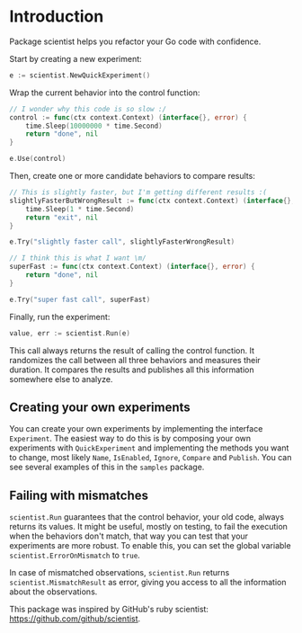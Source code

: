 # Introduction

Package scientist helps you refactor your Go code with confidence.

Start by creating a new experiment:

```go
e := scientist.NewQuickExperiment()
```

Wrap the current behavior into the control function:

```go
// I wonder why this code is so slow :/
control := func(ctx context.Context) (interface{}, error) {
	time.Sleep(10000000 * time.Second)
	return "done", nil
}

e.Use(control)
```

Then, create one or more candidate behaviors to compare results:

```go
// This is slightly faster, but I'm getting different results :(
slightlyFasterButWrongResult := func(ctx context.Context) (interface{}, error) {
	time.Sleep(1 * time.Second)
	return "exit", nil
}

e.Try("slightly faster call", slightlyFasterWrongResult)

// I think this is what I want \m/
superFast := func(ctx context.Context) (interface{}, error) {
	return "done", nil
}

e.Try("super fast call", superFast)
```

Finally, run the experiment:

```go
value, err := scientist.Run(e)
```

This call always returns the result of calling the control function.
It randomizes the call between all three behaviors and measures their duration.
It compares the results and publishes all this information somewhere else to analyze.

## Creating your own experiments

You can create your own experiments by implementing the interface `Experiment`.
The easiest way to do this is by composing your own experiments with `QuickExperiment`
and implementing the methods you want to change, most likely `Name`, `IsEnabled`, `Ignore`,
`Compare` and `Publish`. You can see several examples of this in the `samples` package.

## Failing with mismatches

`scientist.Run` guarantees that the control behavior, your old code, always returns its values.
It might be useful, mostly on testing, to fail the execution when the behaviors don't match,
that way you can test that your experiments are more robust.
To enable this, you can set the global variable `scientist.ErrorOnMismatch` to `true`.

In case of mismatched observations, `scientist.Run` returns `scientist.MismatchResult` as error,
giving you access to all the information about the observations.


This package was inspired by GitHub's ruby scientist: https://github.com/github/scientist.
